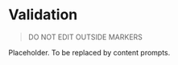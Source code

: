 # Validation

> DO NOT EDIT OUTSIDE MARKERS
<!-- FILLME:START -->
Placeholder. To be replaced by content prompts.
<!-- FILLME:END -->
